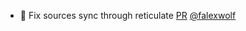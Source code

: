 - 🐛 Fix sources sync through reticulate [PR](https://github.com/laminlabs/bionty/pull/228) [@falexwolf](https://github.com/falexwolf)
